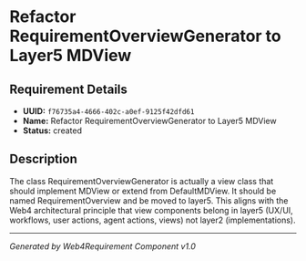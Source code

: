 # Refactor RequirementOverviewGenerator to Layer5 MDView

## Requirement Details

- **UUID:** `f76735a4-4666-402c-a0ef-9125f42dfd61`
- **Name:** Refactor RequirementOverviewGenerator to Layer5 MDView
- **Status:** created

## Description

The class RequirementOverviewGenerator is actually a view class that should implement MDView or extend from DefaultMDView. It should be named RequirementOverview and be moved to layer5. This aligns with the Web4 architectural principle that view components belong in layer5 (UX/UI, workflows, user actions, agent actions, views) not layer2 (implementations).

---

*Generated by Web4Requirement Component v1.0*